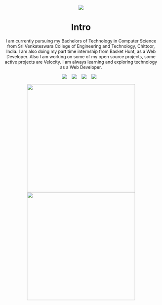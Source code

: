 <p align="center">
  <img src="https://user-images.githubusercontent.com/59523682/183292831-d09023be-75ca-4909-9841-3bbff96a9114.png">
</p>

<h1 align="center"> Intro </h1>

<p align="center">
I am currently pursuing my Bachelors of Technology in Computer Science from Sri Venkateswara College of Engineering and Technology, Chittoor, India. I am also doing my part time internship from Basket Hunt, as a Web Developer.
Also I am working on some of my open source projects, some active projects are Velocity. I am always learning and exploring technology as a Web Developer.
</p>

<!-- [![GitHub Afrid Hussain](https://img.shields.io/github/followers/afrid18?label=follow&style=social)](https://github.com/afrid18) -->

<p align="center">
<img src="https://img.shields.io/badge/github-%23121011.svg?style=for-the-badge&logo=github&logoColor=white)](https://github.com/afrid18">&nbsp;&nbsp;&nbsp;
<img src="https://img.shields.io/badge/Twitter-%231DA1F2.svg?style=for-the-badge&logo=Twitter&logoColor=white)](https://twitter.com/afrid1808">&nbsp;&nbsp;&nbsp;
<img src="https://img.shields.io/badge/Portfolio-%23000000.svg?style=for-the-badge&logo=firefox&logoColor=#FF7139)](https://afridhussain.me">&nbsp;&nbsp;&nbsp;
<img src="https://img.shields.io/badge/linkedin-%230077B5.svg?style=for-the-badge&logo=linkedin&logoColor=white)](linkedin.com/in/afridhussain/">&nbsp;&nbsp;&nbsp;
</p>

<!-- ![visitors](https://visitor-badge.laobi.icu/badge?page_id=afrid18.afrid18) -->


<p align="center">
<img src="https://github-readme-stats.vercel.app/api?username=afrid18&count_private=true&show_icons=true&theme=dracula" width="350px">
<img src="https://github-readme-streak-stats.herokuapp.com/?user=afrid18" width="350px">
</p>

